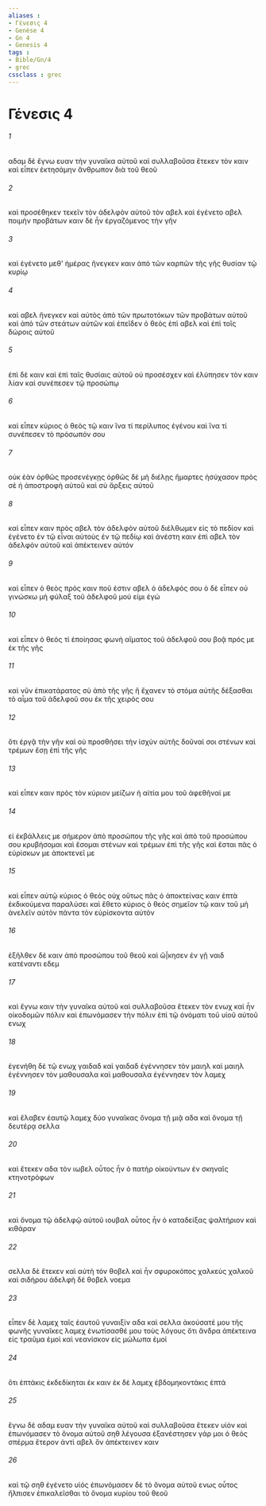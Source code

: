 ```yaml
---
aliases : 
- Γένεσις 4
- Genèse 4
- Gn 4
- Genesis 4
tags : 
- Bible/Gn/4
- grec
cssclass : grec
---
```


# Γένεσις 4

###### 1
αδαμ δὲ ἔγνω ευαν τὴν γυναῖκα αὐτοῦ καὶ συλλαβοῦσα ἔτεκεν τὸν καιν καὶ εἶπεν ἐκτησάμην ἄνθρωπον διὰ τοῦ θεοῦ
###### 2
καὶ προσέθηκεν τεκεῖν τὸν ἀδελφὸν αὐτοῦ τὸν αβελ καὶ ἐγένετο αβελ ποιμὴν προβάτων καιν δὲ ἦν ἐργαζόμενος τὴν γῆν
###### 3
καὶ ἐγένετο μεθ' ἡμέρας ἤνεγκεν καιν ἀπὸ τῶν καρπῶν τῆς γῆς θυσίαν τῷ κυρίῳ
###### 4
καὶ αβελ ἤνεγκεν καὶ αὐτὸς ἀπὸ τῶν πρωτοτόκων τῶν προβάτων αὐτοῦ καὶ ἀπὸ τῶν στεάτων αὐτῶν καὶ ἐπεῖδεν ὁ θεὸς ἐπὶ αβελ καὶ ἐπὶ τοῖς δώροις αὐτοῦ
###### 5
ἐπὶ δὲ καιν καὶ ἐπὶ ταῖς θυσίαις αὐτοῦ οὐ προσέσχεν καὶ ἐλύπησεν τὸν καιν λίαν καὶ συνέπεσεν τῷ προσώπῳ
###### 6
καὶ εἶπεν κύριος ὁ θεὸς τῷ καιν ἵνα τί περίλυπος ἐγένου καὶ ἵνα τί συνέπεσεν τὸ πρόσωπόν σου
###### 7
οὐκ ἐὰν ὀρθῶς προσενέγκῃς ὀρθῶς δὲ μὴ διέλῃς ἥμαρτες ἡσύχασον πρὸς σὲ ἡ ἀποστροφὴ αὐτοῦ καὶ σὺ ἄρξεις αὐτοῦ
###### 8
καὶ εἶπεν καιν πρὸς αβελ τὸν ἀδελφὸν αὐτοῦ διέλθωμεν εἰς τὸ πεδίον καὶ ἐγένετο ἐν τῷ εἶναι αὐτοὺς ἐν τῷ πεδίῳ καὶ ἀνέστη καιν ἐπὶ αβελ τὸν ἀδελφὸν αὐτοῦ καὶ ἀπέκτεινεν αὐτόν
###### 9
καὶ εἶπεν ὁ θεὸς πρὸς καιν ποῦ ἐστιν αβελ ὁ ἀδελφός σου ὁ δὲ εἶπεν οὐ γινώσκω μὴ φύλαξ τοῦ ἀδελφοῦ μού εἰμι ἐγώ
###### 10
καὶ εἶπεν ὁ θεός τί ἐποίησας φωνὴ αἵματος τοῦ ἀδελφοῦ σου βοᾷ πρός με ἐκ τῆς γῆς
###### 11
καὶ νῦν ἐπικατάρατος σὺ ἀπὸ τῆς γῆς ἣ ἔχανεν τὸ στόμα αὐτῆς δέξασθαι τὸ αἷμα τοῦ ἀδελφοῦ σου ἐκ τῆς χειρός σου
###### 12
ὅτι ἐργᾷ τὴν γῆν καὶ οὐ προσθήσει τὴν ἰσχὺν αὐτῆς δοῦναί σοι στένων καὶ τρέμων ἔσῃ ἐπὶ τῆς γῆς
###### 13
καὶ εἶπεν καιν πρὸς τὸν κύριον μείζων ἡ αἰτία μου τοῦ ἀφεθῆναί με
###### 14
εἰ ἐκβάλλεις με σήμερον ἀπὸ προσώπου τῆς γῆς καὶ ἀπὸ τοῦ προσώπου σου κρυβήσομαι καὶ ἔσομαι στένων καὶ τρέμων ἐπὶ τῆς γῆς καὶ ἔσται πᾶς ὁ εὑρίσκων με ἀποκτενεῖ με
###### 15
καὶ εἶπεν αὐτῷ κύριος ὁ θεός οὐχ οὕτως πᾶς ὁ ἀποκτείνας καιν ἑπτὰ ἐκδικούμενα παραλύσει καὶ ἔθετο κύριος ὁ θεὸς σημεῖον τῷ καιν τοῦ μὴ ἀνελεῖν αὐτὸν πάντα τὸν εὑρίσκοντα αὐτόν
###### 16
ἐξῆλθεν δὲ καιν ἀπὸ προσώπου τοῦ θεοῦ καὶ ὤ|κησεν ἐν γῇ ναιδ κατέναντι εδεμ
###### 17
καὶ ἔγνω καιν τὴν γυναῖκα αὐτοῦ καὶ συλλαβοῦσα ἔτεκεν τὸν ενωχ καὶ ἦν οἰκοδομῶν πόλιν καὶ ἐπωνόμασεν τὴν πόλιν ἐπὶ τῷ ὀνόματι τοῦ υἱοῦ αὐτοῦ ενωχ
###### 18
ἐγενήθη δὲ τῷ ενωχ γαιδαδ καὶ γαιδαδ ἐγέννησεν τὸν μαιηλ καὶ μαιηλ ἐγέννησεν τὸν μαθουσαλα καὶ μαθουσαλα ἐγέννησεν τὸν λαμεχ
###### 19
καὶ ἔλαβεν ἑαυτῷ λαμεχ δύο γυναῖκας ὄνομα τῇ μιᾷ αδα καὶ ὄνομα τῇ δευτέρᾳ σελλα
###### 20
καὶ ἔτεκεν αδα τὸν ιωβελ οὗτος ἦν ὁ πατὴρ οἰκούντων ἐν σκηναῖς κτηνοτρόφων
###### 21
καὶ ὄνομα τῷ ἀδελφῷ αὐτοῦ ιουβαλ οὗτος ἦν ὁ καταδείξας ψαλτήριον καὶ κιθάραν
###### 22
σελλα δὲ ἔτεκεν καὶ αὐτὴ τὸν θοβελ καὶ ἦν σφυροκόπος χαλκεὺς χαλκοῦ καὶ σιδήρου ἀδελφὴ δὲ θοβελ νοεμα
###### 23
εἶπεν δὲ λαμεχ ταῖς ἑαυτοῦ γυναιξίν αδα καὶ σελλα ἀκούσατέ μου τῆς φωνῆς γυναῖκες λαμεχ ἐνωτίσασθέ μου τοὺς λόγους ὅτι ἄνδρα ἀπέκτεινα εἰς τραῦμα ἐμοὶ καὶ νεανίσκον εἰς μώλωπα ἐμοί
###### 24
ὅτι ἑπτάκις ἐκδεδίκηται ἐκ καιν ἐκ δὲ λαμεχ ἑβδομηκοντάκις ἑπτά
###### 25
ἔγνω δὲ αδαμ ευαν τὴν γυναῖκα αὐτοῦ καὶ συλλαβοῦσα ἔτεκεν υἱὸν καὶ ἐπωνόμασεν τὸ ὄνομα αὐτοῦ σηθ λέγουσα ἐξανέστησεν γάρ μοι ὁ θεὸς σπέρμα ἕτερον ἀντὶ αβελ ὃν ἀπέκτεινεν καιν
###### 26
καὶ τῷ σηθ ἐγένετο υἱός ἐπωνόμασεν δὲ τὸ ὄνομα αὐτοῦ ενως οὗτος ἤλπισεν ἐπικαλεῖσθαι τὸ ὄνομα κυρίου τοῦ θεοῦ
